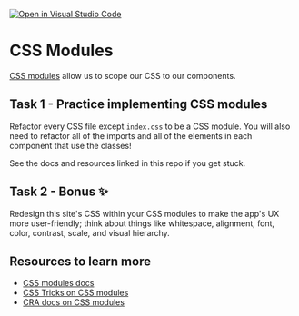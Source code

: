 [![Open in Visual Studio Code](https://classroom.github.com/assets/open-in-vscode-f059dc9a6f8d3a56e377f745f24479a46679e63a5d9fe6f495e02850cd0d8118.svg)](https://classroom.github.com/online_ide?assignment_repo_id=6823536&assignment_repo_type=AssignmentRepo)
# CSS Modules

[CSS modules](https://github.com/css-modules/css-modules) allow us to scope our CSS to our components.

## Task 1 - Practice implementing CSS modules

Refactor every CSS file except `index.css` to be a CSS module. You will also need to refactor all of the imports and all of the elements in each component that use the classes!

See the docs and resources linked in this repo if you get stuck.

## Task 2 - Bonus ✨

Redesign this site's CSS within your CSS modules to make the app's UX more user-friendly; think about things like whitespace, alignment, font, color, contrast, scale, and visual hierarchy.

## Resources to learn more

- [CSS modules docs](https://github.com/css-modules/css-modules)
- [CSS Tricks on CSS modules](https://css-tricks.com/css-modules-part-1-need/)
- [CRA docs on CSS modules](https://create-react-app.dev/docs/adding-a-css-modules-stylesheet/)

